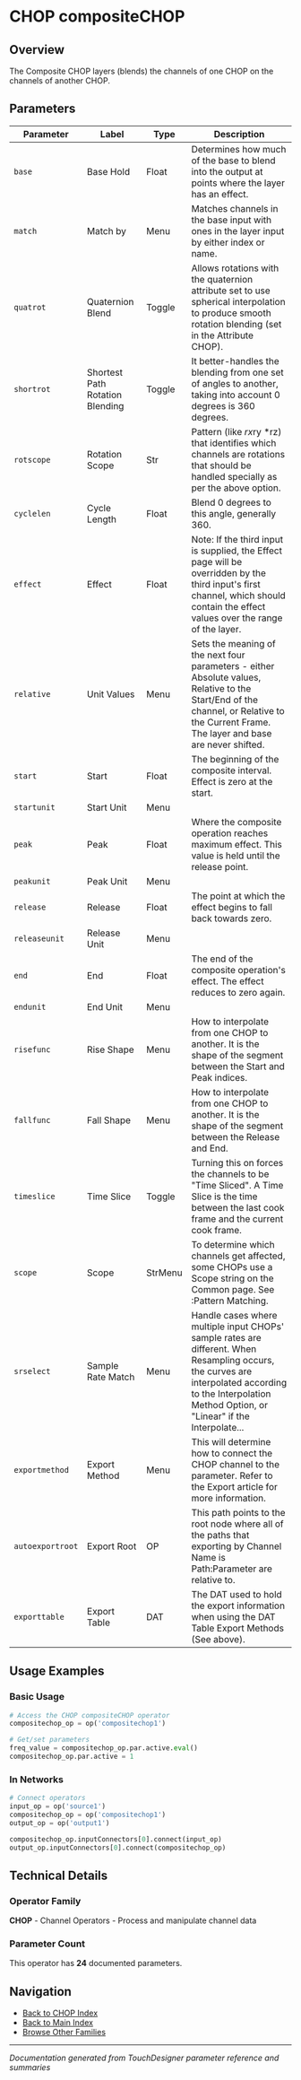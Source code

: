 # CHOP compositeCHOP

## Overview

The Composite CHOP layers (blends) the channels of one CHOP on the channels of another CHOP.

## Parameters

| Parameter | Label | Type | Description |
|-----------|-------|------|-------------|
| `base` | Base Hold | Float | Determines how much of the base to blend into the output at points where the layer has an effect. |
| `match` | Match by | Menu | Matches channels in the base input with ones in the layer input by either index or name. |
| `quatrot` | Quaternion Blend | Toggle | Allows rotations with the quaternion attribute set to use spherical interpolation to produce smooth rotation blending (set in the Attribute CHOP). |
| `shortrot` | Shortest Path Rotation Blending | Toggle | It better-handles the blending from one set of angles to another, taking into account 0 degrees is 360 degrees. |
| `rotscope` | Rotation Scope | Str | Pattern (like *rx*ry *rz) that identifies which channels are rotations that should be handled specially as per the above option. |
| `cyclelen` | Cycle Length | Float | Blend 0 degrees to this angle, generally 360. |
| `effect` | Effect | Float | Note: If the third input is supplied, the Effect page will be overridden by the third input's first channel, which should contain the effect values over the range of the layer. |
| `relative` | Unit Values | Menu | Sets the meaning of the next four parameters - either Absolute values, Relative to the Start/End of the channel, or Relative to the Current Frame. The layer and base are never shifted. |
| `start` | Start | Float | The beginning of the composite interval. Effect is zero at the start. |
| `startunit` | Start Unit | Menu |  |
| `peak` | Peak | Float | Where the composite operation reaches maximum effect. This value is held until the release point. |
| `peakunit` | Peak Unit | Menu |  |
| `release` | Release | Float | The point at which the effect begins to fall back towards zero. |
| `releaseunit` | Release Unit | Menu |  |
| `end` | End | Float | The end of the composite operation's effect. The effect reduces to zero again. |
| `endunit` | End Unit | Menu |  |
| `risefunc` | Rise Shape | Menu | How to interpolate from one CHOP to another. It is the shape of the segment between the Start and Peak indices. |
| `fallfunc` | Fall Shape | Menu | How to interpolate from one CHOP to another. It is the shape of the segment between the Release and End. |
| `timeslice` | Time Slice | Toggle | Turning this on forces the channels to be "Time Sliced".  A Time Slice is the time between the last cook frame and the current cook frame. |
| `scope` | Scope | StrMenu | To determine which channels get affected, some CHOPs use a Scope string on the Common page. See :Pattern Matching. |
| `srselect` | Sample Rate Match | Menu | Handle cases where multiple input CHOPs' sample rates are different. When Resampling occurs, the curves are interpolated according to the Interpolation Method Option, or "Linear" if the Interpolate... |
| `exportmethod` | Export Method | Menu | This will determine how to connect the CHOP channel to the parameter. Refer to the Export article for more information. |
| `autoexportroot` | Export Root | OP | This path points to the root node where all of the paths that exporting by Channel Name is Path:Parameter are relative to. |
| `exporttable` | Export Table | DAT | The DAT used to hold the export information when using the DAT Table Export Methods (See above). |

## Usage Examples

### Basic Usage

```python
# Access the CHOP compositeCHOP operator
compositechop_op = op('compositechop1')

# Get/set parameters
freq_value = compositechop_op.par.active.eval()
compositechop_op.par.active = 1
```

### In Networks

```python
# Connect operators
input_op = op('source1')
compositechop_op = op('compositechop1')
output_op = op('output1')

compositechop_op.inputConnectors[0].connect(input_op)
output_op.inputConnectors[0].connect(compositechop_op)
```

## Technical Details

### Operator Family

**CHOP** - Channel Operators - Process and manipulate channel data

### Parameter Count

This operator has **24** documented parameters.

## Navigation

- [Back to CHOP Index](../CHOP/CHOP_INDEX.md)
- [Back to Main Index](../OPERATORS_INDEX.md)
- [Browse Other Families](../OPERATORS_INDEX.md#quick-navigation)

---
*Documentation generated from TouchDesigner parameter reference and summaries*
